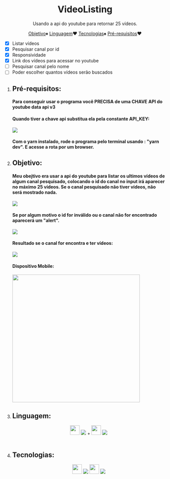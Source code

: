 <h1 align= "center">VideoListing</h1>
<p align = "center" > Usando a api do youtube para retornar 25 vídeos. </p>


<p align="center">
<a href="#objetivo">Objetivo</a>♦  
<a href="#linguagem">Linguagem</a>♥
<a href="#tecnologias">Tecnologias</a>♠
<a href="#pre_requisitos">Pré-requisitos</a>♥
</p>

- [x] Listar vídeos
- [x] Pesquisar canal por id
- [x] Responsividade
- [x] Link dos vídeos para acessar no youtube
- [ ] Pesquisar canal pelo nome
- [ ] Poder escolher quantos vídeos serão buscados

<ol>
<li>
<h2>Pré-requisitos:</h2>
<h4> Para conseguir usar o programa você PRECISA de uma CHAVE API do youtube data api v3</h4>
<h4>Quando tiver a chave api substitua ela pela constante API_KEY:</h4>
<img src= "https://user-images.githubusercontent.com/97197486/192094543-93dca6ba-a704-487b-b401-ff441eb08727.png"/>
<h4>Com o yarn instalado, rode o programa pelo terminal usando : "yarn dev". E acesse a rota por um browser.
</h4>
</li>
<li>
<h2>Objetivo:</h2>
<h4>
Meu obejtivo era usar a api do youtube para listar os ultimos vídeos de algum canal pesquisado, colocando o id do canal no input irá aparecer no máximo 25 vídeos. Se o canal pesquisado não tiver vídeos, não será mostrado nada.
</h4>
<img src = "https://user-images.githubusercontent.com/97197486/191879579-9c277730-325c-4585-86c7-97b26e0489a7.png"/>
<h4>Se por algum motivo o id for inválido ou o canal não for encontrado aparecerá um "alert".</h4>
<img src = "https://user-images.githubusercontent.com/97197486/191880042-fa19b6a8-cf0a-4fd0-ab99-be12e661d4d3.png"/>
<h4>Resultado se o canal for encontra e ter vídeos:</h4>
<img src = "https://user-images.githubusercontent.com/97197486/192095642-f0f56e19-fd18-4f68-a0e1-ae09f7ee5e11.png"/>
<h4>Dispositivo Mobile:</h4>
<img src ="https://user-images.githubusercontent.com/97197486/192095746-3f6c1f63-0de5-496d-b8d5-3a2ee70a8c63.png" width = 400px/>
</li>
<li>
<h2 id =linguagem>Linguagem:</h2>
<div align = "center">
<img src="https://cdn.jsdelivr.net/gh/devicons/devicon/icons/typescript/typescript-original.svg" width = 30px height = 30px/>
<img src="https://img.shields.io/static/v1?label=typed programming language&message=Typescript&color=235a97&style=flat"/>
+
<img src="https://cdn.jsdelivr.net/gh/devicons/devicon/icons/react/react-original.svg" width = 30px height = 30px />
<img src="https://img.shields.io/static/v1?label=JavaScript library&message=React&color=61dafb&style=flat"/>

</div>
</li>
<br/>
<li>
<h2>Tecnologias:</h2>
<div align = "center">
<img src="https://cdn.jsdelivr.net/gh/devicons/devicon/icons/yarn/yarn-original.svg" width= 30px height = 30px />
<img src="https://img.shields.io/static/v1?label=package manager&message=YARN&color=2188b6&style=flat"/>
<img src="https://cdn.jsdelivr.net/gh/devicons/devicon/icons/nodejs/nodejs-plain.svg" width= 30px height = 30px/>
<img src="https://img.shields.io/static/v1?label=JavaScript runtime&message=Node&color=84ba64&style=flat"/>

</div>
</li>
</ol>

